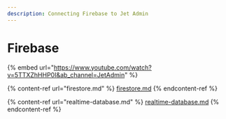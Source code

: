 ```yaml
---
description: Connecting Firebase to Jet Admin
---
```


# Firebase

{% embed url="https://www.youtube.com/watch?v=5TTXZhHHP0I&ab_channel=JetAdmin" %}

{% content-ref url="firestore.md" %}
[firestore.md](firestore.md)
{% endcontent-ref %}

{% content-ref url="realtime-database.md" %}
[realtime-database.md](realtime-database.md)
{% endcontent-ref %}



